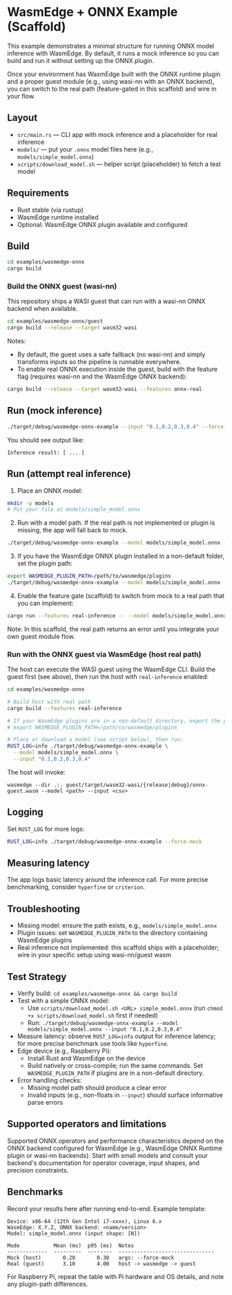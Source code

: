 # WasmEdge + ONNX Example (Scaffold)

This example demonstrates a minimal structure for running ONNX model inference with WasmEdge.
By default, it runs a mock inference so you can build and run it without setting up the ONNX plugin.

Once your environment has WasmEdge built with the ONNX runtime plugin and a proper guest module (e.g., using wasi-nn with an ONNX backend),
you can switch to the real path (feature-gated in this scaffold) and wire in your flow.

## Layout

- `src/main.rs` — CLI app with mock inference and a placeholder for real inference
- `models/` — put your `.onnx` model files here (e.g., `models/simple_model.onnx`)
- `scripts/download_model.sh` — helper script (placeholder) to fetch a test model

## Requirements

- Rust stable (via rustup)
- WasmEdge runtime installed
- Optional: WasmEdge ONNX plugin available and configured

## Build

```bash
cd examples/wasmedge-onnx
cargo build
```

### Build the ONNX guest (wasi-nn)

This repository ships a WASI guest that can run with a wasi-nn ONNX backend when available.

```bash
cd examples/wasmedge-onnx/guest
cargo build --release --target wasm32-wasi
```

Notes:

- By default, the guest uses a safe fallback (no wasi-nn) and simply transforms inputs so the pipeline is runnable everywhere.
- To enable real ONNX execution inside the guest, build with the feature flag (requires wasi-nn and the WasmEdge ONNX backend):

```bash
cargo build --release --target wasm32-wasi --features onnx-real
```

## Run (mock inference)

```bash
./target/debug/wasmedge-onnx-example --input "0.1,0.2,0.3,0.4" --force-mock
```

You should see output like:

```
Inference result: [ ... ]
```

## Run (attempt real inference)

1) Place an ONNX model:

```bash
mkdir -p models
# Put your file at models/simple_model.onnx
```

2) Run with a model path. If the real path is not implemented or plugin is missing, the app will fall back to mock.

```bash
./target/debug/wasmedge-onnx-example --model models/simple_model.onnx --input "0.1,0.2,0.3,0.4"
```

3) If you have the WasmEdge ONNX plugin installed in a non-default folder, set the plugin path:

```bash
export WASMEDGE_PLUGIN_PATH=/path/to/wasmedge/plugins
./target/debug/wasmedge-onnx-example --model models/simple_model.onnx
```

4) Enable the feature gate (scaffold) to switch from mock to a real path that you can implement:

```bash
cargo run --features real-inference -- --model models/simple_model.onnx
```

Note: In this scaffold, the real path returns an error until you integrate your own guest module flow.

### Run with the ONNX guest via WasmEdge (host real path)

The host can execute the WASI guest using the WasmEdge CLI. Build the guest first (see above), then run the host with `real-inference` enabled:

```bash
cd examples/wasmedge-onnx

# Build host with real path
cargo build --features real-inference

# If your WasmEdge plugins are in a non-default directory, export the path
# export WASMEDGE_PLUGIN_PATH=/path/to/wasmedge/plugins

# Place or download a model (see script below), then run:
RUST_LOG=info ./target/debug/wasmedge-onnx-example \
  --model models/simple_model.onnx \
  --input "0.1,0.2,0.3,0.4"
```

The host will invoke:

```
wasmedge --dir .:. guest/target/wasm32-wasi/{release|debug}/onnx-guest.wasm --model <path> --input <csv>
```

## Logging

Set `RUST_LOG` for more logs:

```bash
RUST_LOG=info ./target/debug/wasmedge-onnx-example --force-mock
```

## Measuring latency

The app logs basic latency around the inference call. For more precise benchmarking, consider `hyperfine` or `criterion`.

## Troubleshooting

- Missing model: ensure the path exists, e.g., `models/simple_model.onnx`
- Plugin issues: set `WASMEDGE_PLUGIN_PATH` to the directory containing WasmEdge plugins
- Real inference not implemented: this scaffold ships with a placeholder; wire in your specific setup using wasi-nn/guest wasm

## Test Strategy

- Verify build: `cd examples/wasmedge-onnx && cargo build`
- Test with a simple ONNX model:
  - Use `scripts/download_model.sh <URL> simple_model.onnx` (run `chmod +x scripts/download_model.sh` first if needed)
  - Run: `./target/debug/wasmedge-onnx-example --model models/simple_model.onnx --input "0.1,0.2,0.3,0.4"`
- Measure latency: observe `RUST_LOG=info` output for inference latency; for more precise benchmark use tools like `hyperfine`.
- Edge device (e.g., Raspberry Pi):
  - Install Rust and WasmEdge on the device
  - Build natively or cross-compile; run the same commands. Set `WASMEDGE_PLUGIN_PATH` if plugins are in a non-default directory.
- Error handling checks:
  - Missing model path should produce a clear error
  - Invalid inputs (e.g., non-floats in `--input`) should surface informative parse errors

## Supported operators and limitations

Supported ONNX operators and performance characteristics depend on the ONNX backend configured for WasmEdge (e.g., WasmEdge ONNX Runtime plugin or wasi-nn backends).
Start with small models and consult your backend's documentation for operator coverage, input shapes, and precision constraints.

## Benchmarks

Record your results here after running end-to-end. Example template:

```
Device: x86-64 (12th Gen Intel i7-xxxx), Linux 6.x
WasmEdge: X.Y.Z, ONNX backend: <name/version>
Model: simple_model.onnx (input shape: [N])

Mode           Mean (ms)  p95 (ms)  Notes
-------------  ---------  --------  -------------------------------
Mock (host)       0.20       0.30   args: --force-mock
Real (guest)      3.10       4.00   host -> wasmedge -> guest
```

For Raspberry Pi, repeat the table with Pi hardware and OS details, and note any plugin-path differences.
